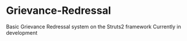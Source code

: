 # Grievance-Redressal
Basic Grievance Redressal system on the Struts2 framework
Currently in development
